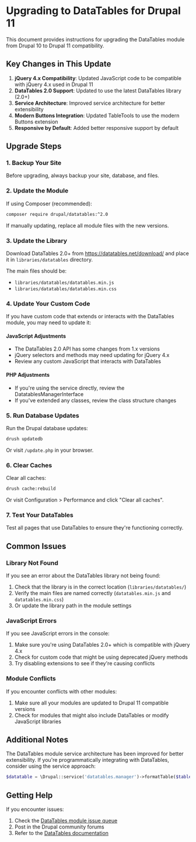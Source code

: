 # Upgrading to DataTables for Drupal 11

This document provides instructions for upgrading the DataTables module from Drupal 10 to Drupal 11 compatibility.

## Key Changes in This Update

1. **jQuery 4.x Compatibility**: Updated JavaScript code to be compatible with jQuery 4.x used in Drupal 11
2. **DataTables 2.0 Support**: Updated to use the latest DataTables library (2.0+)
3. **Service Architecture**: Improved service architecture for better extensibility
4. **Modern Buttons Integration**: Updated TableTools to use the modern Buttons extension
5. **Responsive by Default**: Added better responsive support by default

## Upgrade Steps

### 1. Backup Your Site

Before upgrading, always backup your site, database, and files.

### 2. Update the Module

If using Composer (recommended):

```bash
composer require drupal/datatables:^2.0
```

If manually updating, replace all module files with the new versions.

### 3. Update the Library

Download DataTables 2.0+ from https://datatables.net/download/ and place it in `libraries/datatables` directory.

The main files should be:
- `libraries/datatables/datatables.min.js`
- `libraries/datatables/datatables.min.css`

### 4. Update Your Custom Code

If you have custom code that extends or interacts with the DataTables module, you may need to update it:

#### JavaScript Adjustments

- The DataTables 2.0 API has some changes from 1.x versions
- jQuery selectors and methods may need updating for jQuery 4.x
- Review any custom JavaScript that interacts with DataTables

#### PHP Adjustments

- If you're using the service directly, review the DatatablesManagerInterface
- If you've extended any classes, review the class structure changes

### 5. Run Database Updates

Run the Drupal database updates:

```bash
drush updatedb
```

Or visit `/update.php` in your browser.

### 6. Clear Caches

Clear all caches:

```bash
drush cache:rebuild
```

Or visit Configuration > Performance and click "Clear all caches".

### 7. Test Your DataTables

Test all pages that use DataTables to ensure they're functioning correctly.

## Common Issues

### Library Not Found

If you see an error about the DataTables library not being found:

1. Check that the library is in the correct location (`libraries/datatables/`)
2. Verify the main files are named correctly (`datatables.min.js` and `datatables.min.css`)
3. Or update the library path in the module settings

### JavaScript Errors

If you see JavaScript errors in the console:

1. Make sure you're using DataTables 2.0+ which is compatible with jQuery 4.x
2. Check for custom code that might be using deprecated jQuery methods
3. Try disabling extensions to see if they're causing conflicts

### Module Conflicts

If you encounter conflicts with other modules:

1. Make sure all your modules are updated to Drupal 11 compatible versions
2. Check for modules that might also include DataTables or modify JavaScript libraries

## Additional Notes

The DataTables module service architecture has been improved for better extensibility. If you're programmatically integrating with DataTables, consider using the service approach:

```php
$datatable = \Drupal::service('datatables.manager')->formatTable($table, $options);
```

## Getting Help

If you encounter issues:

1. Check the [DataTables module issue queue](https://www.drupal.org/project/issues/datatables)
2. Post in the Drupal community forums
3. Refer to the [DataTables documentation](https://datatables.net/manual/)
